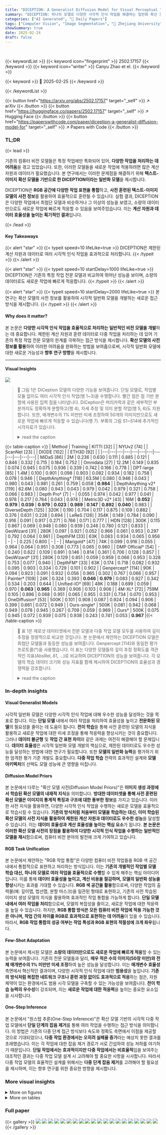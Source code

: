```yaml
---
title: "DICEPTION: A Generalist Diffusion Model for Visual Perceptual Tasks"
summary: "DICEPTION: 하나의 모델로 다양한 시각적 인식 작업을 해결하는 일반화 확산 모델"
categories: ["AI Generated", "🤗 Daily Papers"]
tags: ["Computer Vision", "Image Segmentation", "🏢 Zhejiang University",]
showSummary: true
date: 2025-02-24
draft: false
---
```


<br>

{{< keywordList >}}
{{< keyword icon="fingerprint" >}} 2502.17157 {{< /keyword >}}
{{< keyword icon="writer" >}} Canyu Zhao et el. {{< /keyword >}}
 
{{< keyword >}} 🤗 2025-02-25 {{< /keyword >}}
 
{{< /keywordList >}}

{{< button href="https://arxiv.org/abs/2502.17157" target="_self" >}}
↗ arXiv
{{< /button >}}
{{< button href="https://huggingface.co/papers/2502.17157" target="_self" >}}
↗ Hugging Face
{{< /button >}}
{{< button href="https://paperswithcode.com/paper/diception-a-generalist-diffusion-model-for" target="_self" >}}
↗ Papers with Code
{{< /button >}}




### TL;DR


{{< lead >}}

기존의 컴퓨터 비전 모델들은 특정 작업에만 특화되어 있어, **다양한 작업을 처리하는 데 어려움**을 겪고 있었습니다. 또한, 이러한 모델들을 새로운 작업에 적용하려면 많은 계산 자원과 데이터가 필요했습니다.  본 연구에서는 이러한 문제점을 해결하기 위해 **텍스트-이미지 확산 모델을 기반으로 한 DICEPTION이라는 일반화 모델**을 제시합니다.



DICEPTION은 **RGB 공간에 다양한 작업 표현을 통합**하고, **사전 훈련된 텍스트-이미지 모델의 사전 정보**를 활용하여 효율적으로 훈련될 수 있습니다. 실험 결과, DICEPTION은 다양한 작업에서 최첨단 모델과 비슷하거나 그 이상의 성능을 보였고, 소량의 데이터만으로도 새로운 작업에 빠르게 적응할 수 있음을 보여주었습니다. 이는 **계산 자원과 데이터 효율성을 높이는 획기적인 결과**입니다.

{{< /lead >}}


#### Key Takeaways

{{< alert "star" >}}
{{< typeit speed=10 lifeLike=true >}} DICEPTION은 제한된 계산 자원과 데이터로 여러 시각적 인식 작업을 효과적으로 처리합니다. {{< /typeit >}}
{{< /alert >}}

{{< alert "star" >}}
{{< typeit speed=10 startDelay=1000 lifeLike=true >}} DICEPTION은 기존의 특정 작업 전문 모델과 비교하여 뛰어난 성능을 보이며, 소량의 데이터로도 새로운 작업에 빠르게 적응합니다. {{< /typeit >}}
{{< /alert >}}

{{< alert "star" >}}
{{< typeit speed=10 startDelay=2000 lifeLike=true >}} 본 연구는 확산 모델의 사전 정보를 활용하여 시각적 일반화 모델을 개발하는 새로운 접근 방식을 제시합니다. {{< /typeit >}}
{{< /alert >}}

#### Why does it matter?
본 논문은 **다양한 시각적 인식 작업을 효율적으로 처리하는 일반적인 비전 모델을 개발**하는 데 중요합니다. 제한된 계산 자원과 훈련 데이터로 다중 작업을 처리하는 데 있어 기존의 특정 작업 전문 모델의 한계를 극복하는 접근 방식을 제시합니다. **확산 모델의 사전 정보를 활용**하여 이러한 어려움을 완화하는 방법을 보여줌으로써, 시각적 일반화 모델에 대한 새로운 가능성과 **향후 연구 방향**을 제시합니다.

------
#### Visual Insights



![](https://arxiv.org/html/2502.17157/x1.png)

> 🔼 그림 1은 DiCeption 모델의 다양한 기능을 보여줍니다.  단일 모델로, 작업별 모듈 없이도 여러 시각적 인식 작업(행 1~3)을 수행합니다. 빨간 점은 점 기반 분할에 사용된 입력 점을 나타냅니다. DiCeption은 머리카락과 같은 세부적인 부분까지도 정확하게 분할하고(행 4), 자세 추정 및 의미 분할 작업(행 5, 6)도 지원합니다. 또한, 매개변수의 1% 미만만 미세 조정하여 50개의 이미지만으로도 새로운 작업에 빠르게 적응할 수 있습니다(행 7). 부록의 그림 S1~S14에 추가적인 시각자료가 있습니다.
> <details>
> <summary>read the caption</summary>
> Figure 1:  With one single model, DiCeption solves multiple tasks without relying on any task-specific modules (rows 1 to 3). The red dots in the figure indicate the input points used for point-prompted segmentation. DiCeption preserves fine details in segmentation, such as hair (row 4). DiCeption supports both human pose estimation and semantic segmentation (row 5, 6). DiCeption can quickly adapt to new tasks by fine-tuning less than 1% of its parameters on as few as 50 images (row 7). For additional visualizations, please refer to Figures S1, S2, S4, S6, S7, S8, S9, S10, S11, S12, S13, S14 in the Appendix.
> </details>





{{< table-caption >}}
| Method | Training | KITTI [32] |  | NYUv2 [74] |  | ScanNet [23] |  | DIODE [102] |  | ETH3D [92] |  |
|---|---|---|---|---|---|---|---|---|---|---|---| 
| MiDaS [86] | 2M | 0.236 | 0.630 | 0.111 | 0.885 | 0.121 | 0.846 | 0.332 | 0.715 | 0.184 | 0.752 |
| Omnidata [27] | 12.2M | 0.149 | 0.835 | 0.074 | 0.945 | 0.075 | 0.936 | 0.339 | 0.742 | 0.166 | 0.778 |
| DPT-large [85] | 1.4M | 0.100 | 0.901 | 0.098 | 0.903 | 0.082 | 0.934 | 0.182 | 0.758 | 0.078 | 0.946 |
| DepthAnything† [118] | 63.5M | 0.080 | 0.946 | 0.043 | 0.980 | 0.043 | 0.981 | 0.261 | 0.759 | 0.058 | **0.984** |
| DepthAnything v2† [119] | 62.6M | 0.080 | 0.943 | 0.043 | 0.979 | 0.042 | 0.979 | 0.321 | 0.758 | 0.066 | 0.983 |
| Depth Pro† [7] | - | 0.055 | 0.974 | 0.042 | 0.977 | 0.041 | 0.978 | 0.217 | 0.764 | 0.043 | 0.974 |
| Metric3D v2† [43] | 16M | **0.052** | **0.979** | **0.039** | **0.979** | **0.023** | **0.989** | **0.147** | **0.892** | **0.040** | 0.983 |
| DiverseDepth [125] | 320K | 0.190 | 0.704 | 0.117 | 0.875 | 0.109 | 0.882 | 0.376 | 0.631 | 0.228 | 0.694 |
| LeReS [126] | 354K | 0.149 | 0.784 | 0.090 | 0.916 | 0.091 | 0.917 | 0.271 | 0.766 | 0.171 | 0.777 |
| HDN [128] | 300K | 0.115 | 0.867 | 0.069 | 0.948 | 0.080 | 0.939 | 0.246 | 0.780 | 0.121 | 0.833 |
| GeoWizard [31] | 280K | 0.097 | 0.921 | 0.052 | 0.966 | 0.061 | 0.953 | 0.297 | 0.792 | 0.064 | 0.961 |
| DepthFM [33] | 63K | 0.083 | 0.934 | 0.065 | 0.956 | - | - | 0.225 | 0.800 | - | - |
| Marigold† [47] | 74K | 0.099 | 0.916 | 0.055 | 0.964 | 0.064 | 0.951 | 0.308 | 0.773 | 0.065 | 0.960 |
| DMP Official† [54] | - | 0.240 | 0.622 | 0.109 | 0.891 | 0.146 | 0.814 | 0.361 | 0.706 | 0.128 | 0.857 |
| GeoWizard† [31] | 280K | 0.129 | 0.851 | 0.059 | 0.959 | 0.066 | 0.953 | 0.328 | 0.753 | 0.077 | 0.940 |
| DepthFM† [33] | 63K | 0.174 | 0.718 | 0.082 | 0.932 | 0.095 | 0.903 | 0.334 | 0.729 | 0.101 | 0.902 |
| Genpercept† [114] | 90K | 0.094 | 0.923 | 0.091 | 0.932 | 0.056 | 0.965 | 0.302 | 0.767 | 0.066 | 0.957 |
| Painter† [109] | 24K | 0.324 | 0.393 | **0.046** | **0.979** | 0.083 | 0.927 | 0.342 | 0.534 | 0.203 | 0.644 |
| Unified-IO† [69] | 48K | 0.188 | 0.699 | 0.059 | 0.970 | **0.063** | **0.965** | 0.369 | 0.906 | 0.103 | 0.906 |
| 4M-XL† [72] | 759M | 0.105 | 0.896 | 0.068 | 0.951 | 0.065 | 0.955 | 0.331 | 0.734 | 0.070 | 0.953 |
| OneDiffusion† [53] | 500K | 0.101 | 0.908 | 0.087 | 0.924 | 0.094 | 0.906 | 0.399 | 0.661 | 0.072 | 0.949 |
| Ours-single† | 500K | 0.081 | 0.942 | 0.068 | 0.949 | 0.078 | 0.945 | 0.267 | 0.709 | 0.059 | 0.969 |
| Ours† | 500K | 0.075 | 0.945 | 0.072 | 0.939 | 0.075 | 0.938 | 0.243 | 0.741 | 0.053 | **0.967** |{{< /table-caption >}}

> 🔼 표 1은 제로샷 데이터셋에서 전문 모델과 다중 작업 모델 모두를 사용하여 깊이 추정을 정량적으로 비교한 것입니다.  본 논문에서 제안하는 DICEPTION 모델은 최첨단 모델들과 동등한 성능을 보여줍니다. Genpercept [114]와 동일한 평가 프로토콜(†)을 사용했습니다. 이 표는 다양한 모델들의 깊이 추정 정확도를 객관적인 지표(AbsRel, δ1, ...)로 비교하여 DICEPTION의 성능을 보여줍니다.  각 모델의 학습 데이터 크기와 성능 지표를 함께 제시하여 DICEPTION의 효율성과 경쟁력을 강조합니다.
> <details>
> <summary>read the caption</summary>
> Table 1: Quantitative comparison of depth estimation with both specialized models and multi-task models on zero-shot datasets. Our visual generalist model can perform on par with state-of-the-art models. We use the same evaluation protocal (††\dagger†) as Genpercept [114].
> </details>





### In-depth insights


#### Visual Generalist Models
시각적 일반화 모델은 다양한 시각적 인식 작업에 대해 우수한 성능을 달성하는 것을 목표로 합니다. 이는 **단일 모델** 내에서 여러 작업을 처리하여 효율성을 높이고 **전문화된 모델**의 필요성을 줄이는 데 도움이 됩니다.  **전이 학습**을 통해 사전 훈련된 모델의 지식을 활용하고 새로운 작업에 대한 미세 조정을 통해 적응력을 향상시키는 것이 중요합니다. 그러나 **데이터 불균형** 및 **작업 간 표현 차이**와 같은 과제는 여전히 해결해야 할 문제입니다.  **데이터 효율성**은 시각적 일반화 모델 개발의 핵심으로, 제한된 데이터로도 우수한 성능을 달성하는 방법에 대한 연구가 필요합니다.  또한 **모델의 일반화 능력**을 평가하기 위한 엄격한 평가 기준 개발도 중요합니다.  **다중 작업 학습** 전략의 효과적인 설계와 **모델 아키텍처**의 선택도 모델 성능에 큰 영향을 미칩니다.

#### Diffusion Model Priors
본 논문에서 다루는 "확산 모델 사전(Diffusion Model Priors)"은 **이미지 생성 과정에서 학습된 확산 모델의 내재적 지식**을 의미합니다.  **방대한 데이터셋을 통해 사전 훈련된 확산 모델은 이미지의 통계적 특징과 구조에 대한 풍부한 정보**를 가지고 있습니다.  이러한 사전 지식을 활용하면, 다양한 시각적 인식 작업을 수행하는 새로운 모델을 효율적으로 학습시킬 수 있습니다.  **기존의 방식처럼 처음부터 모델을 학습하는 대신, 이미 학습된 확산 모델의 사전 지식을 활용하여 제한된 계산 자원과 데이터로도 우수한 성능**을 달성할 수 있습니다.  이는 **데이터 효율성과 계산 효율성을 높이는 핵심 요소**가 됩니다.  **본 논문은 이러한 확산 모델 사전의 장점을 활용하여 다양한 시각적 인식 작업을 수행하는 일반적인 모델을 제시**함으로써, 컴퓨터 비전 분야의 발전에 크게 기여하고 있습니다.

#### RGB Task Unification
본 논문에서 제안하는 "RGB 작업 통합"은 다양한 컴퓨터 비전 작업들을 RGB 색 공간 내에서 통합적으로 표현하고 처리하는 방식입니다. 이는 **기존의 개별적인 작업별 모델 학습 대신, 하나의 모델로 여러 작업을 효율적으로 수행**할 수 있게 해주는 핵심 아이디어입니다. 이를 통해 **데이터 효율성을 높이고, 계산 비용을 절감하며, 모델의 일반화 성능을 향상**시키는 효과를 기대할 수 있습니다.  **RGB 색 공간을 활용**함으로써, 다양한 작업의 출력물(예: 깊이맵, 법선맵, 분할 마스크)을 일관된 형태로 표현하고, 기존의 사전 학습된 이미지 생성 모델의 지식을 활용하여 효과적인 작업 통합을 가능하게 합니다.  **단일 모델 내에서 여러 작업을 처리**함으로써, 모델의 복잡성을 줄이고, 새로운 작업에 대한 적응력을 높일 수 있습니다.  하지만, **RGB 통합 방식은 모든 컴퓨터 비전 작업에 적용 가능한 것은 아니며, 작업 간의 차이를 RGB로 효과적으로 표현하는 데 어려움**이 있을 수 있습니다.  따라서, **RGB 작업 통합의 성공 여부는 작업 특성과 RGB 표현의 적절성에 크게 좌우**됩니다.

#### Few-Shot Adaptation
본 논문에서 제시된 모델은 **소량의 데이터만으로도 새로운 작업에 빠르게 적응**할 수 있는 능력을 보여줍니다. 기존의 전문 모델들과 달리, **매우 적은 수의 이미지(50장 미만)와 전체 매개변수의 1% 미만만 미세 조정**하여 높은 성능을 달성합니다. 이는 **매개변수 효율성** 측면에서 혁신적인 결과이며, 다양한 시각적 인식 작업에 대한 **범용성**을 높입니다.  **기존의 방식처럼 복잡한 네트워크 구조나 훈련 과정 없이도 효과적으로 적응**하는 점은, 자원 제약이 있는 환경에서도 범용 시각 모델을 구축할 수 있는 가능성을 보여줍니다.  **전이 학습 능력의 우수성**이 강조되며, 이는 **새로운 작업에 대한 적응력**을 높이는 중요한 요소임을 시사합니다.

#### One-Step Inference
본 논문에서 "원스텝 추론(One-Step Inference)"은 확산 모델 기반의 시각적 다중 작업 모델에서 **단일 단계의 잡음 제거**를 통해 여러 작업을 수행하는 접근 방식을 의미합니다.  이 방법은 기존의 다중 단계 접근 방식보다 속도와 정확도 측면에서 이점을 제공할 것으로 기대되었으나, **다중 작업 환경에서는 오히려 실패율 증가**라는 예상치 못한 결과를 초래했습니다.  이는 각 작업에 대한 잡음 제거 경로가 서로 간섭하여 성능 저하를 야기하기 때문입니다.  **단일 작업에서는 효과적이지만 다중 작업에서는 비효율적**임을 보여주는 대조적인 결과는 다중 작업 모델 설계 시 고려해야 할 중요한 사항을 시사합니다.  따라서 다중 작업 모델의 효율적인 설계를 위해서는 **다중 단계 잡음 제거**를 고려해야 할 필요성을 제시하며, 이는 향후 연구를 위한 중요한 방향을 제시합니다.


### More visual insights

<details>
<summary>More on figures
</summary>


![](https://arxiv.org/html/2502.17157/x2.png)

> 🔼 그림 2는 DICEPTION 모델과 SAM-vit-h 모델의 mIoU(Mean Intersection over Union) 성능을 비교한 막대 그래프입니다. DICEPTION 모델은 SAM-vit-h 모델보다 훨씬 적은 데이터(60만개 대 10억개)를 사용했음에도 불구하고, SAM-vit-h 모델과 유사한 성능을 달성했습니다.  이를 통해 DICEPTION 모델의 데이터 효율성이 매우 높다는 것을 보여줍니다.  막대 그래프는 다양한 데이터셋에 대한 DICEPTION과 SAM-vit-h의 mIoU 값 차이를 시각적으로 보여줍니다.  일부 데이터셋에서는 DICEPTION이 SAM-vit-h보다 더 높은 mIoU 값을 보여주기도 합니다.
> <details>
> <summary>read the caption</summary>
> Figure 2:  Comparisons of mIoU with SAM-vit-h. We achieve results on par with SAM using only 0.06% of their data (600K vs.  1B).
> </details>



![](https://arxiv.org/html/2502.17157/x3.png)

> 🔼 그림 3은 23개의 검증 데이터셋에서 1-point 및 5-point 분할 방법의 mIoU(Mean Intersection over Union)를 비교한 결과를 보여줍니다.  간단히 말해, 점을 이용한 이미지 분할에서 점의 개수가 많을수록(5-point) 정확도가 향상됨을 시각적으로 보여줍니다.  이 그림은 DICEPTION 모델의 성능을 평가하는 실험 결과 중 하나로, 특히 point-prompted segmentation(점 기반 분할) 작업의 정확도에 점의 개수가 미치는 영향을 분석한 것입니다.
> <details>
> <summary>read the caption</summary>
> Figure 3:  Comparisons between 1-point and 5-point segmentation of mIoU on all 23 validation datasets.
> </details>



![](https://arxiv.org/html/2502.17157/x4.png)

> 🔼 그림 S1은 DICEPTION 모델의 다양한 시각적 인식 작업 처리 능력을 보여주는 추가 시각 자료입니다. 하나의 모델로 깊이 추정, 표면 법선 추정, 점 프롬프트 분할, 포즈 추정, 개체 분할 및 의미 분할 등 여러 작업을 수행할 수 있음을 보여줍니다. 각 작업에 대한 입력 이미지와 해당 모델의 출력 결과를 비교하여 모델의 성능을 시각적으로 확인할 수 있습니다. 이 그림은 DICEPTION 모델이 다양한 시각적 인식 작업에 대해 우수한 일반화 성능을 가지고 있음을 강조합니다.
> <details>
> <summary>read the caption</summary>
> Figure S1:  Additional visualizations. Our one single model tackles multiple perception tasks.
> </details>



![](https://arxiv.org/html/2502.17157/x5.png)

> 🔼 그림 S2는 털이 많은 사물에 대한 DICEPTION 모델의 분할 결과를 보여줍니다.  다양한 종류의 털이 많은 동물들(고양이, 강아지, 라마 등)과 사람 머리카락의 이미지에 대해 DICEPTION 모델이 어떻게 분할 마스크를 생성하는지 보여주는 여러 개의 이미지가 포함되어 있습니다. 이 그림은 DICEPTION 모델의 분할 성능이 털이 많은 복잡한 질감을 가진 물체에도 효과적임을 시각적으로 보여주는 역할을 합니다. 특히, 털의 경계선을 명확하게 구분하는 능력을 확인할 수 있습니다.
> <details>
> <summary>read the caption</summary>
> Figure S2:  Segmentation results on furry objects.
> </details>



![](https://arxiv.org/html/2502.17157/x6.png)

> 🔼 그림 S3은 RGB 마스크 후처리 과정에서 작은 영역과 과도한 개체 수가 성능 저하로 이어지는 현상을 보여줍니다.  작은 영역은 노이즈로 간주되어 제거될 수 있고, 개체 수가 많으면 유사한 색상의 개체들이 잘못 그룹핑될 수 있습니다. 이는 특히 사람이나 새와 같이 작은 개체들과 여러 개체가 밀집된 이미지에서 문제가 됩니다. 결과적으로 정확도가 떨어지는 것을 보여줍니다.  특히, semantic segmentation에서 '사람' 과 같은 카테고리에서 이런 문제가 두드러집니다.
> <details>
> <summary>read the caption</summary>
> Figure S3:  When post-processing RGB masks, small regions and excessive numbers of objects lead to significant metric degradation.
> </details>



![](https://arxiv.org/html/2502.17157/x7.png)

> 🔼 그림 S4는 이미지 하이라이팅에 대한 추가적인 몇 샷 미세 조정 결과를 보여줍니다.  이 그림은 DICEPTION 모델이 적은 양의 데이터로 새로운 작업에 빠르게 적응할 수 있음을 보여주는 추가적인 증거를 제공합니다.  구체적으로, 이미지 하이라이팅 작업에 대한 몇 샷 미세 조정 결과를 시각적으로 보여주는 여러 이미지 예시가 포함되어 있습니다. 이를 통해 모델의 효율성과 새로운 작업에 대한 적응력을 더 잘 이해할 수 있습니다.
> <details>
> <summary>read the caption</summary>
> Figure S4:  Additional few-shot fine-tuning results on image highlighting.
> </details>



![](https://arxiv.org/html/2502.17157/x8.png)

> 🔼 그림 S5는 DICEPTION과 One Diffusion 모델의 세그멘테이션 결과를 비교하여 보여줍니다. DICEPTION은 의미적으로 동일한 객체뿐 아니라 동일한 범주 내의 여러 개체를 구별하여 더 높은 세그멘테이션 품질을 달성합니다. 반면에 One Diffusion은 이미지 이해 작업을 수행할 때 입력 이미지와 유사한 이미지를 생성하는 경향이 있으며, 이는 그림에서 빨간색으로 강조 표시된 부분에서 확인할 수 있습니다.
> <details>
> <summary>read the caption</summary>
> Figure S5:  Our segmentation not only separates semantically identical objects but also distinguishes different instances of the same category, achieving higher segmentation quality. Moreover, One Diffusion tends to generate an image similar to the input when performing image understanding tasks, as red-highlighted in the figure.
> </details>



![](https://arxiv.org/html/2502.17157/x9.png)

> 🔼 그림 S6은 DICEPTION 모델의 적응력을 보여주는 추가적인 몇몇 예시를 보여줍니다.  폐 분할과 종양 분할 작업에 대한 소량의 데이터(50개 이미지 미만)만으로도 DICEPTION 모델이 우수한 성능을 보임을 보여줍니다.  이 그림은 논문의 4장 실험 부분에서  새로운 작업에 대한 DICEPTION 모델의 빠른 적응 능력을 강조하기 위해 사용됩니다.  각 이미지는 입력 이미지와 모델의 예측 결과, 그리고 실제 정답 마스크를 보여줍니다.
> <details>
> <summary>read the caption</summary>
> Figure S6:  Additional few-shot fine-tuning results on lung segmentation and tumor segmentation.
> </details>



![](https://arxiv.org/html/2502.17157/x10.png)

> 🔼 그림 S7은 DICEPTION 모델이 다양한 이미지에 대해 정확하게 깊이를 추정하는 것을 보여주는 추가적인 시각 자료입니다. 다양한 환경과 물체를 포함하는 여러 이미지에 대한 깊이 추정 결과가 열거되어 있으며, 각 이미지의 깊이 정보를 색상으로 표현하여 시각적으로 명확하게 보여줍니다. 이를 통해 DICEPTION 모델이 다양한 시각적 과제에 대해 얼마나 잘 일반화되는지 보여줍니다.
> <details>
> <summary>read the caption</summary>
> Figure S7:  Additional depth estimation visualizations.
> </details>



![](https://arxiv.org/html/2502.17157/x11.png)

> 🔼 그림 S8은 추가적인 표면 법선 시각화 결과를 보여줍니다. 다양한 물체의 표면 법선을 시각화하여 DICEPTION 모델이 다양한 시각적 인식 작업에 대해 얼마나 정확하게 표면 법선을 예측하는지 보여줍니다. 각 이미지는 입력 이미지와 예측된 표면 법선을 함께 표시합니다.
> <details>
> <summary>read the caption</summary>
> Figure S8:  Additional normal visualizations.
> </details>



![](https://arxiv.org/html/2502.17157/x12.png)

> 🔼 그림 S9는 추가적인 개체 분할 시각화 결과를 보여줍니다. 다양한 이미지에서 개체들을 다채로운 색상으로 구분하여 표시함으로써, DICEPTION 모델이 개체를 정확하게 식별하고 분할하는 능력을 시각적으로 보여줍니다. 각 이미지는 개체들의 경계가 명확하게 구분되어 있으며, 모델이 복잡한 배경에서도 개체들을 효과적으로 분할하는 것을 확인할 수 있습니다.
> <details>
> <summary>read the caption</summary>
> Figure S9:  Additional entity segmentation visualizations.
> </details>



![](https://arxiv.org/html/2502.17157/x13.png)

> 🔼 그림 S10은 논문의 추가적인 점 기반 프롬프트 분할 시각화 결과를 보여줍니다.  점 기반 프롬프트 분할은 사용자가 이미지의 특정 지점을 지정하여 해당 지점을 중심으로 한 영역을 분할하는 기법입니다. 이 그림에서는 다양한 이미지에 대해 점 기반 프롬프트 분할을 적용한 결과를 보여주며, 모델이 입력된 점 정보를 바탕으로 정확하게 객체를 분할하는 능력을 시각적으로 확인할 수 있습니다. 다양한 종류의 이미지와 분할 결과를 통해 모델의 일반화 성능과 강건성을 평가하는 데 도움이 됩니다.
> <details>
> <summary>read the caption</summary>
> Figure S10:  Additional point-prompted segmentation visualizations.
> </details>



![](https://arxiv.org/html/2502.17157/x14.png)

> 🔼 그림 S11은 DiCeption과 SAM-vit-h 모델이 1개의 점 입력을 사용하여 이미지 분할 작업을 수행한 결과를 비교한 것입니다.  DiCeption과 SAM-vit-h 모두 점 정보를 기반으로 객체를 정확하게 분할하는 능력을 보여주지만, 각 모델의 성능 차이와 강점/약점을 시각적으로 비교하여, 두 모델의 분할 결과의 유사점과 차이점을 보여줍니다. 특히, 어려운 경우(예: 작은 객체, 모호한 경계)에서 각 모델의 성능을 비교하여 분석합니다.
> <details>
> <summary>read the caption</summary>
> Figure S11:  Comparison of the segmentation results between DiCeption and SAM-vit-h with 1-point input.
> </details>



![](https://arxiv.org/html/2502.17157/x15.png)

> 🔼 본 그림(Figure S12)은 DiCeption과 SAM-vit-h 모델의 5-point 입력에 대한 분할 결과를 비교한 것입니다. DiCeption과 SAM-vit-h 모두 5개의 점을 입력받아 이미지 내의 객체를 분할하는데, 두 모델의 성능 차이와 강점, 약점을 시각적으로 보여줍니다. 특히, 다양한 유형의 이미지와 복잡한 배경에서의 분할 결과를 비교함으로써 각 모델의 일반화 능력과 정확도를 평가할 수 있습니다. 그림을 통해 각 모델의 분할 경계선의 정확성, 세부 묘사 능력, 그리고 다양한 객체에 대한 적응력을 비교 분석할 수 있습니다.
> <details>
> <summary>read the caption</summary>
> Figure S12:  Comparison of the segmentation results between DiCeption and SAM-vit-h with 5-point input.
> </details>



![](https://arxiv.org/html/2502.17157/x16.png)

> 🔼 그림 S13은 논문에서 제시된 DICEPTION 모델이 다양한 자세 추정 작업에 대해 생성한 결과를 보여줍니다. 여러가지 배경과 다양한 사람들의 자세(스키, 골프, 서핑 등)를 포함한 다양한 이미지에 대해 정확하게 사람의 관절 위치를 예측하는 것을 보여줍니다. 이는 DICEPTION 모델의 강건성과 다양한 시각적 과제에 대한 적응력을 보여주는 시각적 증거입니다.
> <details>
> <summary>read the caption</summary>
> Figure S13:  Additional pose estimation visualizations.
> </details>



![](https://arxiv.org/html/2502.17157/x17.png)

> 🔼 그림 S14는 추가적인 의미론적 분할 시각화를 보여줍니다. 이 그림은 DICEPTION 모델이 다양한 이미지에서 다양한 의미론적 범주를 정확하게 분할할 수 있는 능력을 보여줍니다. 각 이미지는 입력 이미지와 해당 이미지에 대한 의미론적 분할 마스크를 보여줍니다. 이 그림은 DICEPTION 모델의 강력한 성능과 일반화 능력을 강조합니다.  다양한 물체(예: 와인잔, 오렌지, 바나나, 곰, 양, 피자, 의자, 사람, 브로콜리, 넥타이, 여행 가방)가 정확하게 구분되어 있습니다.
> <details>
> <summary>read the caption</summary>
> Figure S14:  Additional semantic segmentation visualizations.
> </details>



![](https://arxiv.org/html/2502.17157/x18.png)

> 🔼 그림 S15는 1단계 추론을 사용했을 때 모델이 실패하는 경우가 더 많아지는 경향을 보여줍니다. 다중 작업 환경에서 여러 작업에 대한 잡음 제거 경로가 겹칠 가능성이 높아지면서 서로 간섭을 일으키고 실패를 유발할 수 있습니다. 반면에 다단계 잡음 제거는 이러한 상호 작용을 완화하는 데 도움이 되어 안정성과 효율성을 높입니다.
> <details>
> <summary>read the caption</summary>
> Figure S15:  The model tends to produce more failure cases in 1-step scenario.
> </details>



![](https://arxiv.org/html/2502.17157/x19.png)

> 🔼 그림 S16은 UNet 기반 모델이 다중 작업을 수행하는 데 실패했음을 보여줍니다. 이는 UNet 아키텍처의 한계로 인해 발생합니다. UNet은 다운샘플링 과정에서 정보 손실이 발생하는 반면, 트랜스포머는 다중 작업 시나리오에서 더 나은 성능을 보여주는 포괄적인 표현을 유지합니다. 이 그림은 DICEPTION 모델이 트랜스포머 아키텍처를 사용하여 다중 작업에 효과적으로 대처할 수 있음을 강조하기 위해 제시되었습니다.
> <details>
> <summary>read the caption</summary>
> Figure S16:  A UNet-based model fails to perform multi-task.
> </details>



</details>




<details>
<summary>More on tables
</summary>


{{< table-caption >}}
Method | Training | NYUv2 [74] |  |  |  |  | ScanNet [23] |  |  |  |  | DIODE-indoor [102] |  |  |  |  |  
---|---|---|---|---|---|---|---|---|---|---|---|---|---|---|---|---
Samples | mean ↓ | med ↓ | 11.25° ↑ | 22.5° ↑ | 30° ↑ | mean ↓ | med ↓ | 11.25° ↑ | 22.5° ↑ | 30° ↑ | mean ↓ | med ↓ | 11.25° ↑ | 22.5° ↑ | 30° ↑
DINSE [3] | 160K | 18.572 | 10.845 | **54.732** | 74.146 | 80.256 | 18.610 | 9.885 | 56.132 | 76.944 | 82.606 | 18.453 | 13.871 | 36.274 | 77.527 | 86.976
Geowizard [31] | 280K | 20.363 | 11.898 | 46.954 | 73.787 | 80.804 | 19.748 | 9.702 | 58.427 | 77.616 | 81.575 | 19.371 | 15.408 | 30.551 | 75.426 | 86.357
GenPercept [114] | 90K | 20.896 | 11.516 | 50.712 | 73.037 | 79.216 | 18.600 | 8.293 | 64.697 | 79.329 | 82.978 | 18.348 | 13.367 | 39.178 | 79.819 | 88.551
Marigold [47] | 90K | 20.864 | 11.134 | 50.457 | 73.003 | 79.332 | 18.463 | 8.442 | 64.727 | 79.559 | 83.199 | 16.671 | 12.084 | 45.776 | 82.076 | 89.879
StableNormal [123] | 250K | 19.707 | **10.527** | 53.042 | **75.889** | **81.723** | **17.248** | **8.057** | **66.655** | **81.134** | **84.632** | **13.701** | **9.460** | **63.447** | **86.309** | **92.107**
Unified-IO [68] | 210K | 28.547 | 14.637 | 39.907 | 63.912 | 71.240 | 17.955 | 10.269 | 54.120 | 77.617 | 83.728 | 31.576 | 16.615 | 27.855 | 64.973 | 73.445
4M-XL [72] | 759M | 37.278 | 13.661 | 44.660 | 60.553 | 65.327 | 30.700 | 11.614 | 48.743 | 68.867 | 73.623 | 18.189 | 12.979 | 36.622 | 81.844 | 87.050
Ours-single | 500K | 18.267 | 10.238 | 52.393 | 76.802 | 83.113 | 19.892 | 12.424 | 45.930 | 74.341 | 81.965 | 17.611 | 8.912 | 62.030 | 80.827 | 86.474
Ours | 500K | **18.302** | 10.538 | 52.533 | 75.977 | 82.573 | 19.348 | 12.129 | 46.410 | 74.805 | 82.176 | 17.946 | 8.686 | 62.641 | 81.152 | 85.398{{< /table-caption >}}
> 🔼 표 2는 다양한 단일 작업 모델과 다중 작업 모델을 사용한 표면 노멀 추정 결과에 대한 정량적 비교를 보여줍니다. 모든 방법은 StableNormal [123]과 동일한 평가 프로토콜을 사용하여 평가되었습니다.  표에는 다양한 방법들의 평균 및 중앙값 오차, 그리고 11.25°, 22.5°, 30° 각도의 정확도를 나타내는 지표들이 NYUv2 [74], ScanNet [23], DIODE-indoor [102] 데이터셋에 대해 제시되어 있습니다. 이를 통해 DICEPTION 모델의 성능을 다른 최첨단 모델들과 비교하여  다중 작업 성능을 정량적으로 평가할 수 있습니다.
> <details>
> <summary>read the caption</summary>
> Table 2:  Quantitative comparison of surface normal estimation with both specialized models and multi-task models. All methods are evaluated with the same evaluation protocol of StableNormal [123].
> </details>

{{< table-caption >}}
| Method | AR-small↑ | AR-medium↑ | AR-large↑ |
|---|---|---|---|
| EntityV2 [81] | **0.313** | **0.551** | **0.683** |
| Ours-single | 0.123 | 0.424 | 0.648 |
| Ours | 0.121 | 0.439 | 0.637 |{{< /table-caption >}}
> 🔼 표 3은 MS COCO 검증 세트에서 개체 분할의 평균 재현율(AR)을 보여줍니다.  이 표는 DICEPTION 모델의 성능을 평가하기 위해 사용된 주요 지표 중 하나입니다.  AR은 다양한 크기의 개체(작은, 중간, 큰)에 대한 모델의 성능을 보여주는 세 가지 지표로 나뉩니다. 이를 통해 모델이 다양한 크기의 개체를 얼마나 정확하게 분할하는지에 대한 통찰력을 제공합니다.  단순히 전체 정확도만을 제시하는 것이 아니라, 개체의 크기에 따른 성능 차이를 보여줌으로써 모델의 강점과 약점을 더욱 자세히 분석할 수 있도록 합니다.
> <details>
> <summary>read the caption</summary>
> Table 3: Average recall (AR) of entity segmentation on the MS COCO validation set.
> </details>

{{< table-caption >}}
|               | HRNet[96] | HRFormer[129] | ViTPose[115] | Painter[109] | Ours |
| :------------ | :--------: | :----------: | :---------: | :----------: | :----: |
| AP<img src="https://arxiv.org/html/2502.17157/uparrow.png"> |    76.3    |     77.2     |     78.3     |     72.5     |  57.8  |{{< /table-caption >}}
> 🔼 표 4는 MS COCO 데이터셋에서의 사람 자세 추정 성능을 보여줍니다.  각 모델의 평균 정확도(AP) 점수를 보여주어, DICEPTION 모델을 포함한 다양한 모델들의 사람 자세 추정 성능을 비교 분석하는 데 사용되었습니다.  특히, DICEPTION 모델의 성능을 기존의 다른 모델들과 비교하여 DICEPTION의 성능을 평가하는 데 활용되었습니다.
> <details>
> <summary>read the caption</summary>
> Table 4: Evaluation of human keypoints estimation on MS COCO.
> </details>

{{< table-caption >}}
| Method | SparK [98] | OneFormer [44] | Mask2Former [18] | Ours |
|---|---|---|---|---|
| AP↑ | 45.1 | 49.2 | **50.1** | 33.2 |{{< /table-caption >}}
> 🔼 표 5는 MS COCO 데이터셋(범주 ID 포함)을 사용하여 수행된 의미론적 분할(semantic segmentation) 평가 결과를 보여줍니다.  다양한 방법들의 성능을 정량적으로 비교하여 DICEPTION 모델의 의미론적 분할 성능을 평가합니다.  구체적으로는, 각 방법에 대한 평균 정밀도(Average Precision, AP) 점수를 범주별로 제시하여 DICEPTION 모델의 강점과 약점을 분석합니다.
> <details>
> <summary>read the caption</summary>
> Table 5: Evaluation of semantic segmentation on the MS COCO (with category ID).
> </details>

{{< table-caption >}}
| Training |  |  |
|---|---|---|
| Task | Data Samples | Dataset |
| Depth | 500K | OpenImages [51] + Depth Pro [7] |
| Normal | 500K | OpenImages [51] + StableNormal [123] |
| Point Segmentation | 400K | SA-1B [49] |
| Point Segmentation | 200K | P3M-10K [55], AIM500 [57] and AM2K [56] |
| Human Pose | 42K | MS COCO 2017 [62] |
| Semantic Segmentation | 120K | COCO-Rem [94] |
| Entity Segmentation | 32K | EntityV2 [81] |
| Validation |  |  |
| Task |  | Dataset |
| Depth |  | NYUv2 [74], KITTI [32], ScanNet [23], DIODE [102], ETH3D [92] |
| Normal |  | NYUv2 [74], ScanNet [23], DIODE [102] |
| Point Segmentation |  | PPDLS [71], DOORS [79], TimberSeg [30], NDD20 [101] |
|  |  | STREETS [95], iShape [120], ADE20K [134], OVIS [80] |
|  |  | Plittersdorf [37], EgoHOS [131], IBD [15], WoodScape [127] |
|  |  | TrashCan [41], GTEA [29, 60], NDISPark [20, 19], VISOR [24, 25] |
|  |  | LVIS [36], Hypersim [90], Cityscapes [22], DRAM [21] |
|  |  | BBBC038v1 [10], ZeroWaste [5], PIDRay [103] |
| Entity Segmentation |  | MS COCO 2017 [62] |
| Semantic Segmentation |  | MS COCO 2017 [62] |
| Human Keypoints |  | MS COCO 2017 [62] |{{< /table-caption >}}
> 🔼 표 S1은 논문에서 사용된 데이터셋에 대한 자세한 정보를 담고 있습니다. 데이터셋의 종류, 해당 데이터셋이 사용된 작업(과제), 그리고 각 작업에 사용된 데이터 샘플의 개수를 보여줍니다.  예를 들어, 깊이(Depth)와 표면 법선(Normal) 추정 작업에는 OpenImages 데이터셋에서 무작위로 선택한 50만 개의 이미지가 사용되었고, 점 프롬프트 세분화(Point Segmentation) 작업에는 SA-1B 데이터셋에서 40만 개의 이미지와 합성 이미지 20만 개가 사용되었습니다. 나머지 작업들(자세 추정, 의미론적 세분화, 개체 세분화 등)에도 각각 COCO, COCO-Rem, EntityV2 등의 데이터셋과 그에 따른 샘플 개수가 명시되어 있습니다.  검증(Validation) 부분에서는 각 과제별 사용된 데이터셋과 검증에 사용된 데이터 수를 확인할 수 있습니다.
> <details>
> <summary>read the caption</summary>
> Table S1: Dataset detail.
> </details>

{{< table-caption >}}
| Category | AP ↑ | 
|---|---| 
| Bear | 76.3 | 
| Dog | 68.9 | 
| Cat | 71.7 | 
| Person | 18.6 | 
| Bird | 10.4 | 
| Book | 10.8 | {{< /table-caption >}}
> 🔼 표 S2는 RGB 마스크 후처리 과정에서 작은 영역과 과도한 개체 수가 성능 저하로 이어지는 현상을 보여줍니다.  작은 영역은 노이즈로 간주되어 제거될 수 있으며, 개체 수가 과다하면 유사한 색상의 개체들이 잘못 그룹핑될 수 있습니다. 이는 특히 사람이나 새처럼 작고 여러 개가 있는 개체의 경우 정밀도(AP)에 큰 영향을 미칩니다. 표는 다양한 범주(곰, 개, 고양이, 사람, 새, 책)에 대한 평균 정밀도를 보여주어 이러한 후처리 과정의 영향을 정량적으로 보여줍니다.
> <details>
> <summary>read the caption</summary>
> Table S2: When post-processing RGB masks, small regions and excessive numbers of objects significantly lead to performance degradation.
> </details>

</details>




### Full paper

{{< gallery >}}
<img src="paper_images/1.png" class="grid-w50 md:grid-w33 xl:grid-w25" />
<img src="paper_images/2.png" class="grid-w50 md:grid-w33 xl:grid-w25" />
<img src="paper_images/3.png" class="grid-w50 md:grid-w33 xl:grid-w25" />
<img src="paper_images/4.png" class="grid-w50 md:grid-w33 xl:grid-w25" />
<img src="paper_images/5.png" class="grid-w50 md:grid-w33 xl:grid-w25" />
<img src="paper_images/6.png" class="grid-w50 md:grid-w33 xl:grid-w25" />
<img src="paper_images/7.png" class="grid-w50 md:grid-w33 xl:grid-w25" />
<img src="paper_images/8.png" class="grid-w50 md:grid-w33 xl:grid-w25" />
<img src="paper_images/9.png" class="grid-w50 md:grid-w33 xl:grid-w25" />
<img src="paper_images/10.png" class="grid-w50 md:grid-w33 xl:grid-w25" />
<img src="paper_images/11.png" class="grid-w50 md:grid-w33 xl:grid-w25" />
<img src="paper_images/12.png" class="grid-w50 md:grid-w33 xl:grid-w25" />
<img src="paper_images/13.png" class="grid-w50 md:grid-w33 xl:grid-w25" />
<img src="paper_images/14.png" class="grid-w50 md:grid-w33 xl:grid-w25" />
<img src="paper_images/15.png" class="grid-w50 md:grid-w33 xl:grid-w25" />
<img src="paper_images/16.png" class="grid-w50 md:grid-w33 xl:grid-w25" />
<img src="paper_images/17.png" class="grid-w50 md:grid-w33 xl:grid-w25" />
<img src="paper_images/18.png" class="grid-w50 md:grid-w33 xl:grid-w25" />
<img src="paper_images/19.png" class="grid-w50 md:grid-w33 xl:grid-w25" />
<img src="paper_images/20.png" class="grid-w50 md:grid-w33 xl:grid-w25" />
{{< /gallery >}}